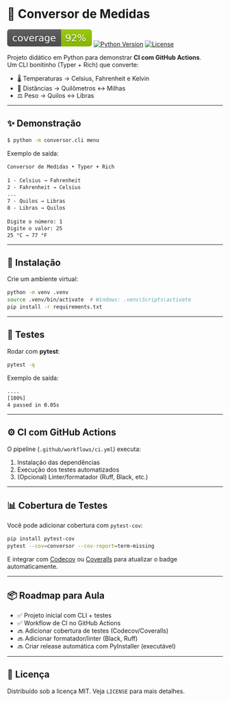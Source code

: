 # 🔄 Conversor de Medidas


![Coverage](./coverage.svg)
[![Python Version](https://img.shields.io/badge/python-3.11%20%7C%203.12-blue)](#)
[![License](https://img.shields.io/badge/license-MIT-green)](#)

Projeto didático em Python para demonstrar **CI com GitHub Actions**.  
Um CLI bonitinho (Typer + Rich) que converte:

- 🌡️ Temperaturas → Celsius, Fahrenheit e Kelvin  
- 📏 Distâncias → Quilômetros ↔︎ Milhas  
- ⚖️ Peso → Quilos ↔︎ Libras  

---

## ✨ Demonstração

```bash
$ python -m conversor.cli menu
```

Exemplo de saída:

```python-repl
Conversor de Medidas • Typer + Rich

1 - Celsius → Fahrenheit
2 - Fahrenheit → Celsius
...
7 - Quilos → Libras
8 - Libras → Quilos

Digite o número: 1
Digite o valor: 25
25 °C → 77 °F
```

---

## 🚀 Instalação

Crie um ambiente virtual:

```bash
python -m venv .venv
source .venv/bin/activate  # Windows: .venv\Scripts\activate
pip install -r requirements.txt
```

---

## 🧪 Testes

Rodar com **pytest**:

```bash
pytest -q
```

Exemplo de saída:

```
....                                                                     [100%]
4 passed in 0.05s
```

---

## ⚙️ CI com GitHub Actions

O pipeline (`.github/workflows/ci.yml`) executa:

1. Instalação das dependências  
2. Execução dos testes automatizados  
3. (Opcional) Linter/formatador (Ruff, Black, etc.)

---

## 📊 Cobertura de Testes

Você pode adicionar cobertura com `pytest-cov`:

```bash
pip install pytest-cov
pytest --cov=conversor --cov-report=term-missing
```

E integrar com [Codecov](https://about.codecov.io/) ou [Coveralls](https://coveralls.io/) para atualizar o badge automaticamente.

---

## 📦 Roadmap para Aula

- ✅ Projeto inicial com CLI + testes  
- ✅ Workflow de CI no GitHub Actions  
- 🔜 Adicionar cobertura de testes (Codecov/Coveralls)  
- 🔜 Adicionar formatador/linter (Black, Ruff)  
- 🔜 Criar release automática com PyInstaller (executável)  

---

## 📜 Licença

Distribuído sob a licença MIT. Veja `LICENSE` para mais detalhes.
